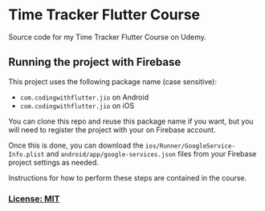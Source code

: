 # Time Tracker Flutter Course

Source code for my Time Tracker Flutter Course on Udemy.

## Running the project with Firebase

This project uses the following package name (case sensitive):

- `com.codingwithflutter.jio` on Android
- `com.codingwithflutter.jio` on iOS

You can clone this repo and reuse this package name if you want, but you will need to register the project with your on Firebase account.

Once this is done, you can download the `ios/Runner/GoogleService-Info.plist` and `android/app/google-services.json` files from your Firebase project settings as needed.

Instructions for how to perform these steps are contained in the course.

### [License: MIT](LICENSE.md)

